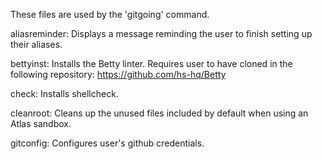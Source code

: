 These files are used by the 'gitgoing' command.


aliasreminder: Displays a message reminding the user to finish setting up their aliases.

bettyinst: Installs the Betty linter. Requires user to have cloned in the following repository: https://github.com/hs-hq/Betty

check: Installs shellcheck.

cleanroot: Cleans up the unused files included by default when using an Atlas sandbox.

gitconfig: Configures user's github credentials.
